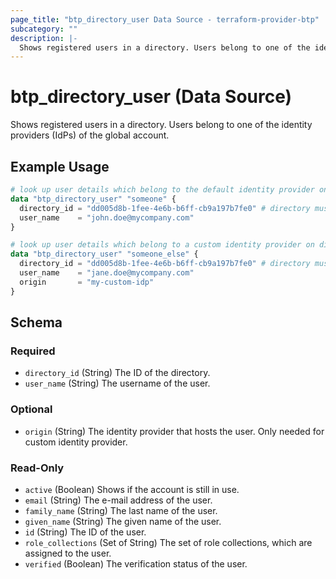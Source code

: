 ```yaml
---
page_title: "btp_directory_user Data Source - terraform-provider-btp"
subcategory: ""
description: |-
  Shows registered users in a directory. Users belong to one of the identity providers (IdPs) of the global account.
---
```


# btp_directory_user (Data Source)

Shows registered users in a directory. Users belong to one of the identity providers (IdPs) of the global account.

## Example Usage

```terraform
# look up user details which belong to the default identity provider on directory level
data "btp_directory_user" "someone" {
  directory_id = "dd005d8b-1fee-4e6b-b6ff-cb9a197b7fe0" # directory must be security enabled!
  user_name    = "john.doe@mycompany.com"
}

# look up user details which belong to a custom identity provider on directory level
data "btp_directory_user" "someone_else" {
  directory_id = "dd005d8b-1fee-4e6b-b6ff-cb9a197b7fe0" # directory must be security enabled!
  user_name    = "jane.doe@mycompany.com"
  origin       = "my-custom-idp"
}
```

<!-- schema generated by tfplugindocs -->
## Schema

### Required

- `directory_id` (String) The ID of the directory.
- `user_name` (String) The username of the user.

### Optional

- `origin` (String) The identity provider that hosts the user. Only needed for custom identity provider.

### Read-Only

- `active` (Boolean) Shows if the account is still in use.
- `email` (String) The e-mail address of the user.
- `family_name` (String) The last name of the user.
- `given_name` (String) The given name of the user.
- `id` (String) The ID of the user.
- `role_collections` (Set of String) The set of role collections, which are assigned to the user.
- `verified` (Boolean) The verification status of the user.